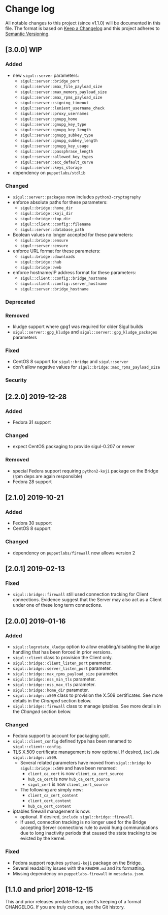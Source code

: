 <!--
This file is part of the doubledog-sigul Puppet module.
Copyright 2018-2021 John Florian
SPDX-License-Identifier: GPL-3.0-or-later

Template

## [VERSION] WIP
### Added
### Changed
### Deprecated
### Removed
### Fixed
### Security

-->

# Change log

All notable changes to this project (since v1.1.0) will be documented in this file.  The format is based on [Keep a Changelog](http://keepachangelog.com/en/1.0.0/) and this project adheres to [Semantic Versioning](http://semver.org).

## [3.0.0] WIP
### Added
- new `sigul::server` parameters:
    - `sigul::server::bridge_port`
    - `sigul::server::max_file_payload_size`
    - `sigul::server::max_memory_payload_size`
    - `sigul::server::max_rpms_payload_size`
    - `sigul::server::signing_timeout`
    - `sigul::server::lenient_username_check`
    - `sigul::server::proxy_usernames`
    - `sigul::server::gnupg_home`
    - `sigul::server::gnupg_key_type`
    - `sigul::server::gnupg_key_length`
    - `sigul::server::gnupg_subkey_type`
    - `sigul::server::gnupg_subkey_length`
    - `sigul::server::gnupg_key_usage`
    - `sigul::server::passphrase_length`
    - `sigul::server::allowed_key_types`
    - `sigul::server::ecc_default_curve`
    - `sigul::server::keys_storage`
- dependency on `puppetlabs/stdlib`
### Changed
- `sigul::server::packages` now includes `python3-cryptography`
- enforce absolute paths for these parameters:
    - `sigul::bridge::home_dir`
    - `sigul::bridge::koji_dir`
    - `sigul::bridge::top_dir`
    - `sigul::client::config::filename`
    - `sigul::server::database_path`
- Boolean values no longer accepted for these parameters:
    - `sigul::bridge::ensure`
    - `sigul::server::ensure`
- enforce URL format for these parameters:
    - `sigul::bridge::downloads`
    - `sigul::bridge::hub`
    - `sigul::bridge::web`
- enforce hostname/IP address format for these parameters:
    - `sigul::client::config::bridge_hostname`
    - `sigul::client::config::server_hostname`
    - `sigul::server::bridge_hostname`
### Deprecated
### Removed
- kludge support where gpg1 was required for older Sigul builds
- `sigul::server::gpg_kludge` and `sigul::server::gpg_kludge_packages` parameters
### Fixed
- CentOS 8 support for `sigul::bridge` and `sigul::server`
- don't allow negative values for `sigul::bridge::max_rpms_payload_size`
### Security

## [2.2.0] 2019-12-28
### Added
- Fedora 31 support
### Changed
- expect CentOS packaging to provide sigul-0.207 or newer
### Removed
- special Fedora support requiring `python2-koji` package on the Bridge (rpm deps are again responsible)
- Fedora 28 support

## [2.1.0] 2019-10-21
### Added
- Fedora 30 support
- CentOS 8 support
### Changed
- dependency on `puppetlabs/firewall` now allows version 2

## [2.0.1] 2019-02-13
### Fixed
- `sigul::bridge::firewall` still used connection tracking for Client connections.  Evidence suggest that the Server may also act as a Client under one of these long term connections.

## [2.0.0] 2019-01-16
### Added
- `sigul::logrotate_kludge` option to allow enabling/disabling the kludge handling that has been forced in prior versions.
- `sigul::client` class to provision the Client only.
- `sigul::bridge::client_listen_port` parameter.
- `sigul::bridge::server_listen_port` parameter.
- `sigul::bridge::max_rpms_payload_size` parameter.
- `sigul::bridge::nss_min_tls` parameter.
- `sigul::bridge::nss_max_tls` parameter.
- `sigul::bridge::home_dir` parameter.
- `sigul::bridge::x509` class to provision the X.509 certificates.  See more details in the *Changed* section below.
- `sigul::bridge::firewall` class to manage iptables.  See more details in the *Changed* section below.
### Changed
- Fedora support to account for packaging split.
- `sigul::client_config` defined type has been renamed to `sigul::client::config`.
- TLS X.509 certificate management is now optional.  If desired, `include sigul::bridge::x509`.
    - Several related parameters have moved from `sigul::bridge` to `sigul::bridge::x509` and have been renamed:
        - `client_ca_cert` is now `client_ca_cert_source`
        - `hub_ca_cert` is now `hub_ca_cert_source`
        - `sigul_cert` is now `client_cert_source`
    - The following are simply new:
        - `client_ca_cert_content`
        - `client_cert_content`
        - `hub_ca_cert_content`
- iptables firewall management is now:
    - optional.  If desired, `include sigul::bridge::firewall`.
    - If used, connection tracking is no longer used for the Bridge accepting Server connections rule to avoid hung communications due to long inactivity periods that caused the state tracking to be evicted by the kernel.
### Fixed
- Fedora support requires `python2-koji` package on the Bridge.
- Several readability issues with the `README.md` and its formatting.
- Missing dependency on `puppetlabs-firewall` in `metadata.json`.

## [1.1.0 and prior] 2018-12-15

This and prior releases predate this project's keeping of a formal CHANGELOG.  If you are truly curious, see the Git history.
